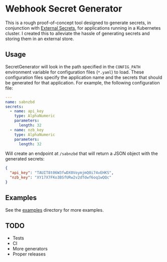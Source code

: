 # Webhook Secret Generator

This is a rough proof-of-concept tool designed to generate secrets, in conjunction with [External Secrets](https://external-secrets.io), for applications running in a Kubernetes cluster. I created this to alleviate the hassle of generating secrets and storing them in an external store.

## Usage

SecretGenerator will look in the path specified in the `CONFIG_PATH` environment variable for configuration files (`*.yaml`) to load. These configuration files specify the application name and the secrets that should be generated for that application. For example, the following configuration file:

```yaml
---
name: sabnzbd
secrets:
  - name: api_key
    type: AlphaNumeric
    parameters:
      length: 32
  - name: nzb_key
    type: AlphaNumeric
    parameters:
      length: 32
```

Will create an endpoint at `/sabnzbd` that will return a JSON object with the generated secrets:

```json
{
  "api_key": "TAUIT8t06W3fwDX0VoymjmQ0i74vEHKS",
  "nzb_key": "XY17X7FKo3BSfURw2v2dTdwf6oq1wQQc"
}
```

## Examples

See the [examples](./examples) directory for more examples.

## TODO

- Tests
- CI
- More generators
- Proper releases
